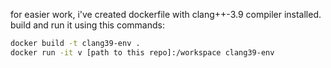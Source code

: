 for easier work, i've created dockerfile with clang++-3.9 compiler installed.
build and run it using this commands:
```bash
docker build -t clang39-env .
docker run -it v [path to this repo]:/workspace clang39-env 
```